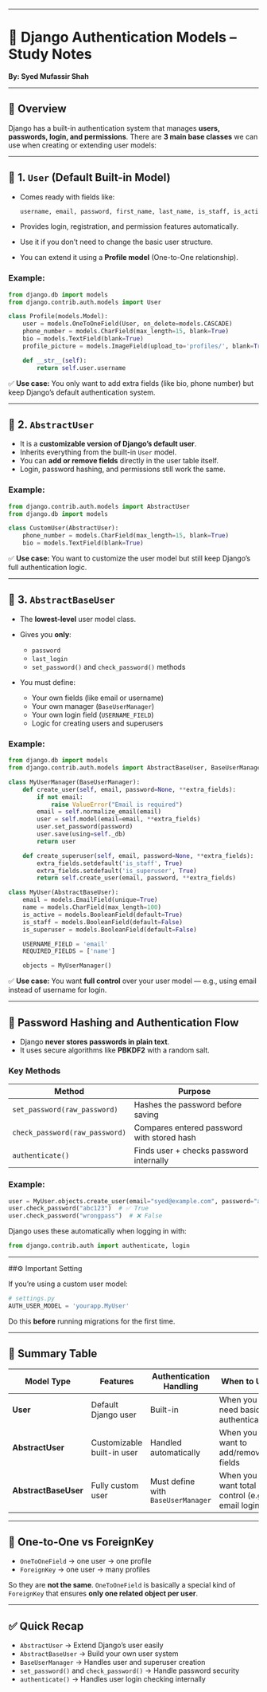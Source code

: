 

---

# 🧾 Django Authentication Models – Study Notes

**By: Syed Mufassir Shah**

---

## 🧠 Overview

Django has a built-in authentication system that manages **users, passwords, login, and permissions**.
There are **3 main base classes** we can use when creating or extending user models:

---

## 🔹 1. `User` (Default Built-in Model)

* Comes ready with fields like:

  ```python
  username, email, password, first_name, last_name, is_staff, is_active, date_joined
  ```
* Provides login, registration, and permission features automatically.
* Use it if you don’t need to change the basic user structure.
* You can extend it using a **Profile model** (One-to-One relationship).

### Example:

```python
from django.db import models
from django.contrib.auth.models import User

class Profile(models.Model):
    user = models.OneToOneField(User, on_delete=models.CASCADE)
    phone_number = models.CharField(max_length=15, blank=True)
    bio = models.TextField(blank=True)
    profile_picture = models.ImageField(upload_to='profiles/', blank=True, null=True)

    def __str__(self):
        return self.user.username
```

✅ **Use case:** You only want to add extra fields (like bio, phone number) but keep Django’s default authentication system.

---

## 🔹 2. `AbstractUser`

* It is a **customizable version of Django’s default user**.
* Inherits everything from the built-in `User` model.
* You can **add or remove fields** directly in the user table itself.
* Login, password hashing, and permissions still work the same.

### Example:

```python
from django.contrib.auth.models import AbstractUser
from django.db import models

class CustomUser(AbstractUser):
    phone_number = models.CharField(max_length=15, blank=True)
    bio = models.TextField(blank=True)
```

✅ **Use case:** You want to customize the user model but still keep Django’s full authentication logic.

---

## 🔹 3. `AbstractBaseUser`

* The **lowest-level** user model class.
* Gives you **only**:

  * `password`
  * `last_login`
  * `set_password()` and `check_password()` methods
* You must define:

  * Your own fields (like email or username)
  * Your own manager (`BaseUserManager`)
  * Your own login field (`USERNAME_FIELD`)
  * Logic for creating users and superusers

### Example:

```python
from django.db import models
from django.contrib.auth.models import AbstractBaseUser, BaseUserManager

class MyUserManager(BaseUserManager):
    def create_user(self, email, password=None, **extra_fields):
        if not email:
            raise ValueError("Email is required")
        email = self.normalize_email(email)
        user = self.model(email=email, **extra_fields)
        user.set_password(password)
        user.save(using=self._db)
        return user

    def create_superuser(self, email, password=None, **extra_fields):
        extra_fields.setdefault('is_staff', True)
        extra_fields.setdefault('is_superuser', True)
        return self.create_user(email, password, **extra_fields)

class MyUser(AbstractBaseUser):
    email = models.EmailField(unique=True)
    name = models.CharField(max_length=100)
    is_active = models.BooleanField(default=True)
    is_staff = models.BooleanField(default=False)
    is_superuser = models.BooleanField(default=False)

    USERNAME_FIELD = 'email'
    REQUIRED_FIELDS = ['name']

    objects = MyUserManager()
```

✅ **Use case:** You want **full control** over your user model — e.g., using email instead of username for login.

---

## 🔐 Password Hashing and Authentication Flow

* Django **never stores passwords in plain text**.
* It uses secure algorithms like **PBKDF2** with a random salt.

### Key Methods

| Method                         | Purpose                                    |
| ------------------------------ | ------------------------------------------ |
| `set_password(raw_password)`   | Hashes the password before saving          |
| `check_password(raw_password)` | Compares entered password with stored hash |
| `authenticate()`               | Finds user + checks password internally    |

### Example:

```python
user = MyUser.objects.create_user(email="syed@example.com", password="abc123")
user.check_password("abc123")  # ✅ True
user.check_password("wrongpass")  # ❌ False
```

Django uses these automatically when logging in with:

```python
from django.contrib.auth import authenticate, login
```

---

##⚙️ Important Setting

If you’re using a custom user model:

```python
# settings.py
AUTH_USER_MODEL = 'yourapp.MyUser'
```

Do this **before** running migrations for the first time.

---

## 🧾 Summary Table

| Model Type           | Features                   | Authentication Handling            | When to Use                                     |
| -------------------- | -------------------------- | ---------------------------------- | ----------------------------------------------- |
| **User**             | Default Django user        | Built-in                           | When you need basic authentication              |
| **AbstractUser**     | Customizable built-in user | Handled automatically              | When you want to add/remove fields              |
| **AbstractBaseUser** | Fully custom user          | Must define with `BaseUserManager` | When you want total control (e.g., email login) |

---

## 🔑 One-to-One vs ForeignKey

* `OneToOneField` → one user → one profile
* `ForeignKey` → one user → many profiles

So they are **not the same**.
`OneToOneField` is basically a special kind of `ForeignKey` that ensures **only one related object per user**.

---

## ✅ Quick Recap

* `AbstractUser` → Extend Django’s user easily
* `AbstractBaseUser` → Build your own user system
* `BaseUserManager` → Handles user and superuser creation
* `set_password()` and `check_password()` → Handle password security
* `authenticate()` → Handles user login checking internally

